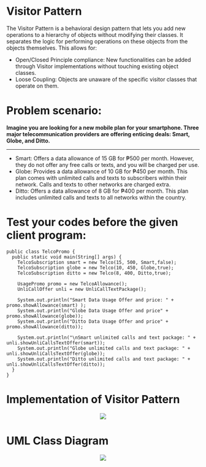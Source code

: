 # Visitor Pattern 

The Visitor Pattern is a behavioral design pattern that lets you add new operations to a hierarchy of objects without modifying their classes. It separates the logic for performing operations on these objects from the objects themselves. This allows for:

<ul>
<li>Open/Closed Principle compliance: New functionalities can be added through Visitor implementations without touching existing object classes.
<li>Loose Coupling: Objects are unaware of the specific visitor classes that operate on them.
</ul>

# Problem scenario:

**Imagine you are looking for a new mobile plan for your smartphone. Three major telecommunication providers are offering enticing deals: Smart, Globe, and Ditto.**
____________________________________________________________________

<ul>
<li>Smart: Offers a data allowance of 15 GB for ₱500 per month. However, they do not offer any free calls or texts, and you will be charged per use.</li>
<li>Globe: Provides a data allowance of 10 GB for ₱450 per month. This plan comes with unlimited calls and texts to subscribers within their network. Calls and texts to other networks are charged extra.</li>
<li>Ditto: Offers a data allowance of 8 GB for ₱400 per month. This plan includes unlimited calls and texts to all  networks within the country. </li>
</ul>

# Test your codes before the given client program:

```
public class TelcoPromo {
  public static void main(String[] args) {
    TelcoSubscription smart = new Telco(15, 500, Smart,false);
    TelcoSubscription globe = new Telco(10, 450, Globe,true);
    TelcoSubscription ditto = new Telco(8, 400, Ditto,true);

    UsagePromo promo = new TelcoAllowance();
    UnliCallOffer unli = new UnliCallTextPackage();    

    System.out.println("Smart Data Usage Offer and price: " + promo.showAllowance(smart) );
    System.out.println("Globe Data Usage Offer and price" + promo.showAllowance(globe));
    System.out.println("Ditto Data Usage Offer and price" + promo.showAllowance(ditto));

    System.out.println("\nSmart unlimited calls and text package: " + unli.showUnliCallsTextOffer(smart));
    System.out.println("Globe unlimited calls and text package: " + unli.showUnliCallsTextOffer(globe));
    System.out.println("Ditto unlimited calls and text package: " + unli.showUnliCallsTextOffer(ditto));
  }
}

```

# Implementation of Visitor Pattern

<p align="center">
  <img src="https://github.com/SG-Hangaan/Visitor-Pattern_TelcoPromo/assets/127215110/4a79099c-f6ff-4937-ba0e-8f806a079526"/>
</p>

# UML Class Diagram


<p align="center">
  <img src="https://github.com/SG-Hangaan/Visitor-Pattern_TelcoPromo/assets/127215110/6631df4e-b5a4-4a44-be1a-e2d2c25782e7"/>
</p>
